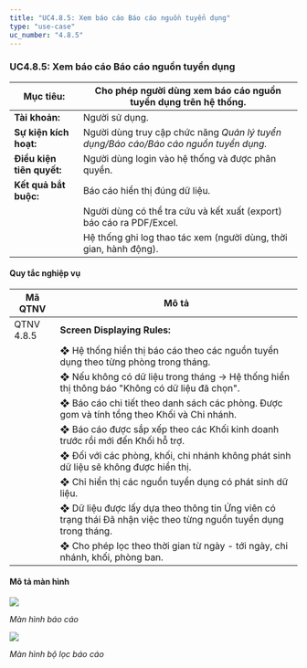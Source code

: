 ```yaml
---
title: "UC4.8.5: Xem báo cáo Báo cáo nguồn tuyển dụng"
type: "use-case"
uc_number: "4.8.5"
---
```


### UC4.8.5: Xem báo cáo Báo cáo nguồn tuyển dụng

| **Mục tiêu:** | Cho phép người dùng xem báo cáo nguồn tuyển dụng trên hệ thống. |
| --- | --- |
| **Tài khoản:** | Người sử dụng. |
| **Sự kiện kích hoạt:** | Người dùng truy cập chức năng *Quản lý tuyển dụng/Báo cáo/Báo cáo nguồn tuyển dụng.* |
| **Điều kiện tiên quyết:** | Người dùng login vào hệ thống và được phân quyền. |
| **Kết quả bắt buộc:** | Báo cáo hiển thị đúng dữ liệu. |
|  | Người dùng có thể tra cứu và kết xuất (export) báo cáo ra PDF/Excel. |
|  | Hệ thống ghi log thao tác xem (người dùng, thời gian, hành động). |

#### Quy tắc nghiệp vụ

| **Mã QTNV** | **Mô tả** |
| --- | --- |
| QTNV 4.8.5 | **Screen Displaying Rules:** |
|  | ❖ Hệ thống hiển thị báo cáo theo các nguồn tuyển dụng theo từng phòng trong tháng. |
|  | ❖ Nếu không có dữ liệu trong tháng → Hệ thống hiển thị thông báo "Không có dữ liệu đã chọn". |
|  | ❖ Báo cáo chi tiết theo danh sách các phòng. Được gom và tính tổng theo Khối và Chi nhánh. |
|  | ❖ Báo cáo được sắp xếp theo các Khối kinh doanh trước rồi mới đến Khối hỗ trợ. |
|  | ❖ Đối với các phòng, khối, chi nhánh không phát sinh dữ liệu sẽ không được hiển thị. |
|  | ❖ Chỉ hiển thị các nguồn tuyển dụng có phát sinh dữ liệu. |
|  | ❖ Dữ liệu được lấy dựa theo thông tin Ứng viên có trạng thái Đã nhận việc theo từng nguồn tuyển dụng trong tháng. |
|  | ❖ Cho phép lọc theo thời gian từ ngày - tới ngày, chi nhánh, khối, phòng ban. |

#### Mô tả màn hình

![](media/image50.png)

*Màn hình báo cáo*

![](media/image44.png)

*Màn hình bộ lọc báo cáo*
